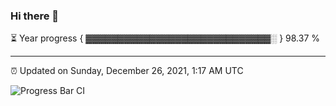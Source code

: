 ### Hi there 👋

⏳ Year progress { ▓▓▓▓▓▓▓▓▓▓▓▓▓▓▓▓▓▓▓▓▓▓▓▓▓▓▓▓▓░ } 98.37 %

---

⏰ Updated on Sunday, December 26, 2021, 1:17 AM UTC

![Progress Bar CI](https://github.com/arthurbuhl/arthurbuhl/workflows/Progress%20Bar%20CI/badge.svg)

